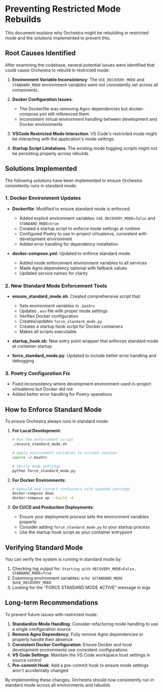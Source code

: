 # Preventing Restricted Mode Rebuilds

This document explains why Orchestra might be rebuilding in restricted mode and the solutions implemented to prevent this.

## Root Causes Identified

After examining the codebase, several potential issues were identified that could cause Orchestra to rebuild in restricted mode:

1. **Environment Variable Inconsistency**: The `USE_RECOVERY_MODE` and `STANDARD_MODE` environment variables were not consistently set across all components.

2. **Docker Configuration Issues**: 
   - The Dockerfile was removing Agno dependencies but docker-compose.yml still referenced them
   - Inconsistent virtual environment handling between development and Docker environments

3. **VSCode Restricted Mode Interaction**: VS Code's restricted mode might be interacting with the application's mode settings.

4. **Startup Script Limitations**: The existing mode toggling scripts might not be persisting properly across rebuilds.

## Solutions Implemented

The following solutions have been implemented to ensure Orchestra consistently runs in standard mode:

### 1. Docker Environment Updates

- **Dockerfile**: Modified to ensure standard mode is enforced:
  - Added explicit environment variables: `USE_RECOVERY_MODE=false` and `STANDARD_MODE=true`
  - Created a startup script to enforce mode settings at runtime
  - Configured Poetry to use in-project virtualenvs, consistent with development environment
  - Added error handling for dependency installation

- **docker-compose.yml**: Updated to enforce standard mode:
  - Added mode enforcement environment variables to all services
  - Made Agno dependency optional with fallback values
  - Updated service names for clarity

### 2. New Standard Mode Enforcement Tools

- **ensure_standard_mode.sh**: Created comprehensive script that:
  - Sets environment variables in `.bashrc`
  - Updates `.env` file with proper mode settings
  - Verifies Docker configuration
  - Creates/updates `force_standard_mode.py`
  - Creates a startup hook script for Docker containers
  - Makes all scripts executable

- **startup_hook.sh**: New entry point wrapper that enforces standard mode at container startup

- **force_standard_mode.py**: Updated to include better error handling and debugging

### 3. Poetry Configuration Fix

- Fixed inconsistency where development environment used in-project virtualenvs but Docker did not
- Added better error handling for Poetry operations

## How to Enforce Standard Mode

To ensure Orchestra always runs in standard mode:

1. **For Local Development**:
   ```bash
   # Run the enforcement script
   ./ensure_standard_mode.sh
   
   # Apply environment variables to current session
   source ~/.bashrc
   
   # Verify mode settings
   python force_standard_mode.py
   ```

2. **For Docker Environments**:
   ```bash
   # Rebuild and restart containers with updated settings
   docker-compose down
   docker-compose up --build -d
   ```

3. **On CI/CD and Production Deployments**:
   - Ensure your deployment process sets the environment variables properly
   - Consider adding `force_standard_mode.py` to your startup process
   - Use the startup hook script as your container entrypoint

## Verifying Standard Mode

You can verify the system is running in standard mode by:

1. Checking log output for: `Starting with RECOVERY_MODE=False, STANDARD_MODE=True`
2. Examining environment variables: `echo $STANDARD_MODE $USE_RECOVERY_MODE`
3. Looking for the "FORCE STANDARD MODE ACTIVE" message in logs

## Long-term Recommendations

To prevent future issues with restricted mode:

1. **Standardize Mode Handling**: Consider refactoring mode handling to use a single configuration source
2. **Remove Agno Dependency**: Fully remove Agno dependencies or properly handle their absence
3. **Consistent Docker Configuration**: Ensure Docker and local development environments use consistent configurations
4. **VS Code Settings**: Maintain the VS Code workspace trust settings in source control
5. **Pre-commit Hook**: Add a pre-commit hook to ensure mode settings aren't accidentally changed

By implementing these changes, Orchestra should now consistently run in standard mode across all environments and rebuilds.
